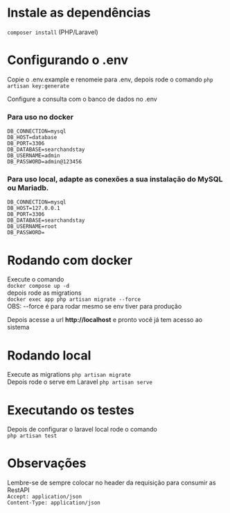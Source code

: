 # Instale as dependências
`composer install` (PHP/Laravel)<br />
# Configurando o .env
Copie o .env.example e renomeie para .env, depois rode o comando `php artisan key:generate`

Configure a consulta com o banco de dados no .env

### Para uso no docker
```
DB_CONNECTION=mysql
DB_HOST=database
DB_PORT=3306
DB_DATABASE=searchandstay
DB_USERNAME=admin
DB_PASSWORD=admin@123456
```
### Para uso local, adapte as conexões a sua instalação do MySQL ou Mariadb.
```
DB_CONNECTION=mysql
DB_HOST=127.0.0.1
DB_PORT=3306
DB_DATABASE=searchandstay
DB_USERNAME=root
DB_PASSWORD=
```
# Rodando com docker
Execute o comando <br />
`docker compose up -d` <br />
depois rode as migrations<br />
`docker exec app php artisan migrate --force` <br />
OBS: --force é para rodar mesmo se env tiver para produção

Depois acesse a url **http://localhost** e pronto você já tem acesso ao sistema

# Rodando local
Execute as migrations `php artisan migrate`<br />
Depois rode o serve em Laravel `php artisan serve` <br />

# Executando os testes
Depois de configurar o laravel local rode o comando <br />
`php artisan test`


# Observações
Lembre-se de sempre colocar no header da requisição para consumir as RestAPI <br />
`Accept: application/json` <br />
`Content-Type: application/json`
